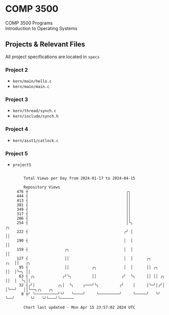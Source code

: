 # COMP 3500
COMP 3500 Programs  
Introduction to Operating Systems  
## Projects & Relevant Files
All project specifications are located in `specs`
### Project 2
- `kern/main/hello.c`
- `kern/main/main.c`
### Project 3
- `kern/thread/synch.c`
- `kern/include/synch.h`
### Project 4
- `kern/asst1/catlock.c`
### Project 5
- `project5`

```

        Total Views per Day from 2024-01-17 to 2024-04-15

        Repository Views
     476 ┼                                           ╭╮
     444 ┤                                           ││
     413 ┤                                           ││
     381 ┤                                           ││
     349 ┤                                           ││
     317 ┤                                           ││
     286 ┤                                           ││
     254 ┤                                           │╰╮                    ╭╮
     222 ┤                                          ╭╯ │                    ││
     190 ┤                                          │  │                    ││
     159 ┤                ╭╮                        │  │                    ││
     127 ┤                ││                        │  │      ╭╮        ╭╮  ││   ╭╮
      95 ┤                ││          ╭╮            │  │      ││ ╭╮     ││  │╰─╮ ││
      63 ┤ ╭╮            ╭╯╰╮         ││           ╭╯  ╰╮     ││ ││ ╭╮  ││  │  ╰╮││
      32 ┤╭╯│          ╭╮│  ╰╮    ╭───╯╰╮         ╭╯    │     │╰─╯│╭╯│  │╰──╯   ││╰──╮╭╮   ╭╮
       0 ┼╯ ╰──────────╯╰╯   ╰────╯     ╰─────────╯     ╰─────╯   ╰╯ ╰──╯       ╰╯   ╰╯╰───╯╰──────

        Chart last updated - Mon Apr 15 23:57:02 2024 UTC
        
```
